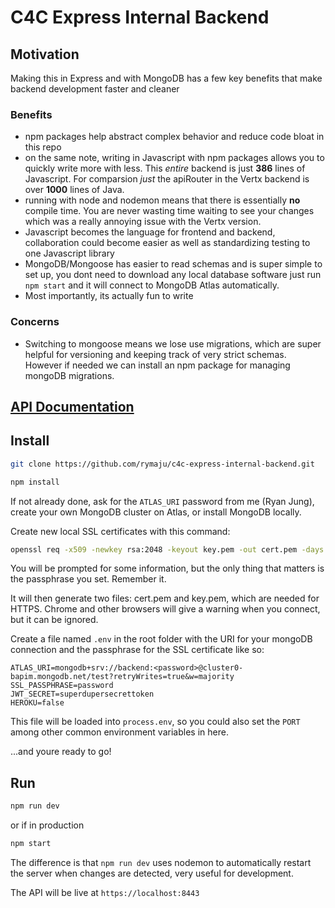 # C4C Express Internal Backend

## Motivation

Making this in Express and with MongoDB has a few key benefits that make backend development faster and cleaner

### Benefits

- npm packages help abstract complex behavior and reduce code bloat in this repo
- on the same note, writing in Javascript with npm packages allows you to quickly write more with less. This *entire* backend is just **386** lines of Javascript. For comparsion *just* the apiRouter in the Vertx backend is over **1000** lines of Java. 
- running with node and nodemon means that there is essentially **no** compile time. You are never wasting time waiting to see your changes which was a really annoying issue with the Vertx version.
- Javascript becomes the language for frontend and backend, collaboration could become easier as well as standardizing testing to one Javascript library
- MongoDB/Mongoose has easier to read schemas and is super simple to set up, you dont need to download any local database software just run `npm start` and it will connect to MongoDB Atlas automatically.
- Most importantly, its actually fun to write

### Concerns

- Switching to mongoose means we lose use migrations, which are super helpful for versioning and keeping track of very strict schemas. However if needed we can install an npm package for managing mongoDB migrations.

## [API Documentation](api.md)

## Install

```sh
git clone https://github.com/rymaju/c4c-express-internal-backend.git

npm install
```

If not already done, ask for the `ATLAS_URI` password from me (Ryan Jung), create your own MongoDB cluster on Atlas, or install MongoDB locally.

Create new local SSL certificates with this command:

```sh
openssl req -x509 -newkey rsa:2048 -keyout key.pem -out cert.pem -days 1000
```
You will be prompted for some information, but the only thing that matters is the passphrase you set. Remember it.

It will then generate two files: cert.pem and key.pem, which are needed for HTTPS. Chrome and other browsers will give a warning when you connect, but it can be ignored.

Create a file named `.env` in the root folder with the URI for your mongoDB connection and the passphrase for the SSL certificate like so:

```
ATLAS_URI=mongodb+srv://backend:<password>@cluster0-bapim.mongodb.net/test?retryWrites=true&w=majority
SSL_PASSPHRASE=password
JWT_SECRET=superdupersecrettoken
HEROKU=false
```

This file will be loaded into `process.env`, so you could also set the `PORT` among other common environment variables in here.

...and youre ready to go!

## Run

```sh
npm run dev
```

or if in production

```sh
npm start
```

The difference is that `npm run dev` uses nodemon to automatically restart the server when changes are detected, very useful for development.

The API will be live at `https://localhost:8443`
